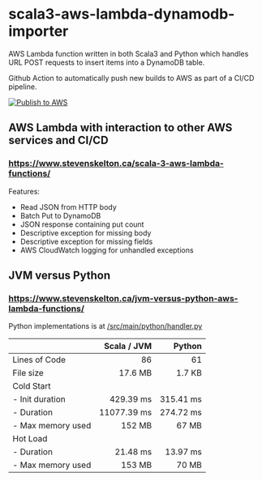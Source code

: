 # scala3-aws-lambda-dynamodb-importer

AWS Lambda function written in both Scala3 and Python which handles URL POST requests to insert items into a DynamoDB table.

Github Action to automatically push new builds to AWS as part of a CI/CD pipeline.

[![Publish to AWS](https://github.com/stevenrskelton/scala3-aws-lambda-dynamodb-importer/actions/workflows/publish-to-aws.yml/badge.svg)](https://github.com/stevenrskelton/scala3-aws-lambda-dynamodb-importer/actions/workflows/publish-to-aws.yml)

## AWS Lambda with interaction to other AWS services and CI/CD
### https://www.stevenskelton.ca/scala-3-aws-lambda-functions/

Features:
- Read JSON from HTTP body
- Batch Put to DynamoDB
- JSON response containing put count
- Descriptive exception for missing body
- Descriptive exception for missing fields
- AWS CloudWatch logging for unhandled exceptions


## JVM versus Python
### https://www.stevenskelton.ca/jvm-versus-python-aws-lambda-functions/
Python implementations is at [/src/main/python/handler.py](/src/main/python/handler.py)

|                           | Scala / JVM | Python    |
|---------------------------|------------:|----------:|
| Lines of Code             | 86          | 61        |
| File size                 | 17.6 MB     | 1.7 KB    |
| Cold Start                |             |           |
| - Init duration           | 429.39 ms   | 315.41 ms |
| - Duration                | 11077.39 ms | 274.72 ms |
| - Max memory used         | 152 MB      | 67 MB     |
| Hot Load                  |             |           |
| - Duration                | 21.48 ms    | 13.97 ms  |
| - Max memory used         | 153 MB      | 70 MB     |











